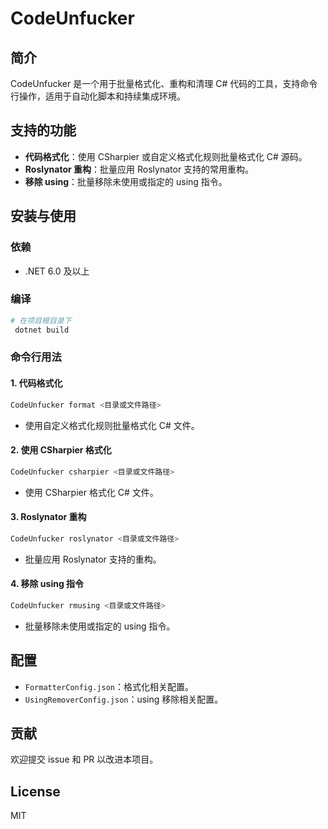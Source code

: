 <!--
 * // -----------------------------------------------------------------------------
 * //  Copyright (c) 2025 Vanishing Games. All Rights Reserved.
 * @Author: VanishXiao
 * @Date: 2025-07-08 22:38:59
 * @LastEditTime: 2025-07-09 20:23:28
 * // -----------------------------------------------------------------------------
-->
# CodeUnfucker

## 简介

CodeUnfucker 是一个用于批量格式化、重构和清理 C# 代码的工具，支持命令行操作，适用于自动化脚本和持续集成环境。

## 支持的功能

- **代码格式化**：使用 CSharpier 或自定义格式化规则批量格式化 C# 源码。
- **Roslynator 重构**：批量应用 Roslynator 支持的常用重构。
- **移除 using**：批量移除未使用或指定的 using 指令。

## 安装与使用

### 依赖
- .NET 6.0 及以上

### 编译
```bash
# 在项目根目录下
 dotnet build
```

### 命令行用法

#### 1. 代码格式化
```bash
CodeUnfucker format <目录或文件路径>
```
- 使用自定义格式化规则批量格式化 C# 文件。

#### 2. 使用 CSharpier 格式化
```bash
CodeUnfucker csharpier <目录或文件路径>
```
- 使用 CSharpier 格式化 C# 文件。

#### 3. Roslynator 重构
```bash
CodeUnfucker roslynator <目录或文件路径>
```
- 批量应用 Roslynator 支持的重构。

#### 4. 移除 using 指令
```bash
CodeUnfucker rmusing <目录或文件路径>
```
- 批量移除未使用或指定的 using 指令。

## 配置

- `FormatterConfig.json`：格式化相关配置。
- `UsingRemoverConfig.json`：using 移除相关配置。

## 贡献

欢迎提交 issue 和 PR 以改进本项目。

## License

MIT 